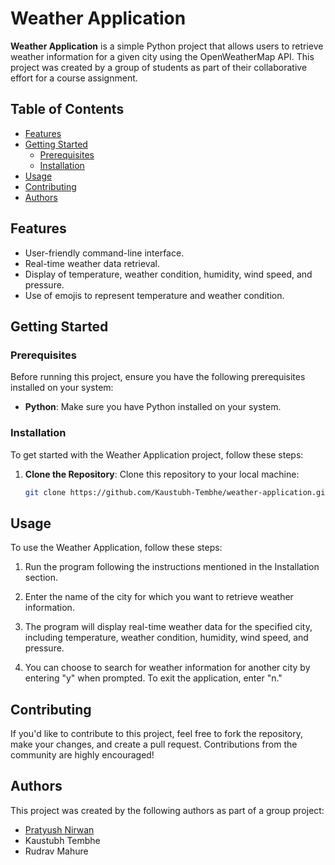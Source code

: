 # Weather Application

**Weather Application** is a simple Python project that allows users to retrieve weather information for a given city using the OpenWeatherMap API. This project was created by a group of students as part of their collaborative effort for a course assignment.

## Table of Contents

- [Features](#features)
- [Getting Started](#getting-started)
  - [Prerequisites](#prerequisites)
  - [Installation](#installation)
- [Usage](#usage)
- [Contributing](#contributing)
- [Authors](#authors)

## Features

- User-friendly command-line interface.
- Real-time weather data retrieval.
- Display of temperature, weather condition, humidity, wind speed, and pressure.
- Use of emojis to represent temperature and weather condition.

## Getting Started

### Prerequisites

Before running this project, ensure you have the following prerequisites installed on your system:

- **Python**: Make sure you have Python installed on your system.

### Installation

To get started with the Weather Application project, follow these steps:

1. **Clone the Repository**: Clone this repository to your local machine:

   ```bash
   git clone https://github.com/Kaustubh-Tembhe/weather-application.git

## Usage

To use the Weather Application, follow these steps:

1. Run the program following the instructions mentioned in the Installation section.

2. Enter the name of the city for which you want to retrieve weather information.

3. The program will display real-time weather data for the specified city, including temperature, weather condition, humidity, wind speed, and pressure.

4. You can choose to search for weather information for another city by entering "y" when prompted. To exit the application, enter "n."

## Contributing

If you'd like to contribute to this project, feel free to fork the repository, make your changes, and create a pull request. Contributions from the community are highly encouraged!
## Authors

This project was created by the following authors as part of a group project:

- [Pratyush Nirwan](https://github.com/Pratyush-Nirwan)
- Kaustubh Tembhe 
- Rudrav Mahure 



